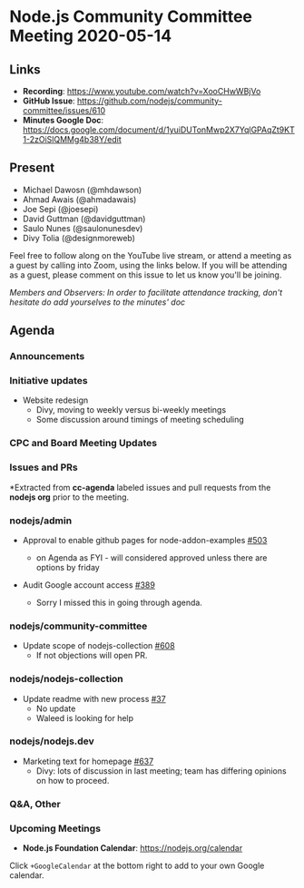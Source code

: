 # Node.js  Community Committee Meeting 2020-05-14

## Links

* **Recording**: https://www.youtube.com/watch?v=XooCHwWBjVo
* **GitHub Issue**: https://github.com/nodejs/community-committee/issues/610
* **Minutes Google Doc**: https://docs.google.com/document/d/1yuiDUTonMwp2X7YqlGPAqZt9KT1-2zOiSlQMMg4b38Y/edit

## Present

* Michael Dawosn (@mhdawson)
* Ahmad Awais (@ahmadawais)
* Joe Sepi (@joesepi)
* David Guttman (@davidguttman)
* Saulo Nunes (@saulonunesdev)
* Divy Tolia (@designmoreweb)

Feel free to follow along on the YouTube live stream, or attend a meeting as a guest 
by calling into Zoom, using the links below. If you will be attending as a guest, 
please comment on this issue to let us know you'll be joining.

*Members and Observers: In order to facilitate attendance tracking, don't hesitate do add yourselves to the minutes' doc*

## Agenda

### Announcements

### Initiative updates

* Website redesign 
  * Divy, moving to weekly versus bi-weekly meetings
  * Some discussion around timings of meeting scheduling

### CPC and Board Meeting Updates
 
### Issues and PRs 

*Extracted from **cc-agenda** labeled issues and pull requests from the **nodejs org** prior to the meeting.

### nodejs/admin

* Approval to enable github pages for node-addon-examples [#503](https://github.com/nodejs/admin/issues/503)
  * on Agenda as FYI - will considered approved unless there are options by friday

* Audit Google account access [#389](https://github.com/nodejs/admin/issues/389)
  * Sorry I missed this in going through agenda.

### nodejs/community-committee

* Update scope of nodejs-collection [#608](https://github.com/nodejs/community-committee/issues/608)
  * If not objections will open PR.

### nodejs/nodejs-collection

* Update readme with new process [#37](https://github.com/nodejs/nodejs-collection/pull/37)
  * No update
  * Waleed is looking for help

### nodejs/nodejs.dev

* Marketing text for homepage [#637](https://github.com/nodejs/nodejs.dev/issues/637)
  * Divy: lots of discussion in last meeting; team has differing opinions on how to proceed.



### Q&A, Other

### Upcoming Meetings

* **Node.js Foundation Calendar**: https://nodejs.org/calendar

Click `+GoogleCalendar` at the bottom right to add to your own Google calendar.
